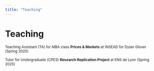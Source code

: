 ```yaml
---
title: "Teaching"
---
```


# Teaching 

<small> Teaching Assistant (TA) for MBA class <strong style="color:#211e29;">Prices & Markets</strong > at INSEAD for Dylan Glover (Spring 2025) </small>

<small> Tutor for Undergraduate (CPES) <strong style="color:#211e29;"> Research Replication Project </strong> at ENS de Lyon (Spring 2025) </small>
